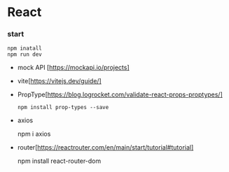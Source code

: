 # React

### start

    npm inatall
    npm run dev

- mock API [https://mockapi.io/projects]
- vite[https://vitejs.dev/guide/]
- PropType[https://blog.logrocket.com/validate-react-props-proptypes/]

    `npm install prop-types --save`
- axios

    npm i axios
- router[https://reactrouter.com/en/main/start/tutorial#tutorial]
    
    npm install react-router-dom 

